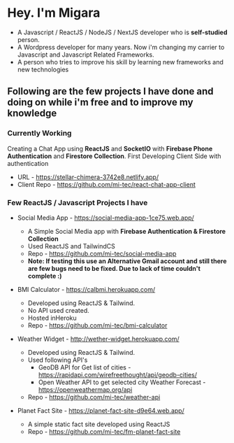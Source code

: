 # Hey. I'm Migara 

 - A Javascript / ReactJS / NodeJS / NextJS developer who is **self-studied** person.
 - A Wordpress developer for many years. Now i'm changing my carrier to Javascript and Javascript Related Frameworks. 
 - A  person who tries to improve his skill by learning new frameworks and new technologies

## Following are the few projects I have done and doing on while i'm free and to improve my knowledge

### Currently Working

Creating a Chat App using **ReactJS** and **SocketIO** with **Firebase Phone Authentication** and **Firestore Collection**. First Developing Client Side with authentication
 - URL - https://stellar-chimera-3742e8.netlify.app/
 - Client Repo - https://github.com/mi-tec/react-chat-app-client

### Few ReactJS / Javascript Projects I have

 - Social Media App - https://social-media-app-1ce75.web.app/
	 - A Simple Social Media app with **Firebase Authentication & Firestore Collection**
	 - Used ReactJS and TailwindCS
	 - Repo - https://github.com/mi-tec/social-media-app
	 - **Note: If testing this use an Alternative Gmail account and still there are few bugs need to be fixed. Due to lack of time couldn't complete :)**

 - BMI Calculator - https://calbmi.herokuapp.com/
	 - Developed using ReactJS & Tailwind.
	 - No API used created.
	 - Hosted inHeroku
	 - Repo - https://github.com/mi-tec/bmi-calculator

 - Weather Widget - http://wether-widget.herokuapp.com/
	 - Developed using ReactJS & Tailwind.
	 - Used following API's
		 - GeoDB API for Get list of cities - https://rapidapi.com/wirefreethought/api/geodb-cities/
		 - Open Weather API to get selected city Weather Forecast - https://openweathermap.org/api
	 - Repo - https://github.com/mi-tec/weather-api

 - Planet Fact Site - https://planet-fact-site-d9e64.web.app/
	 - A simple  static fact site developed using ReactJS
	 - Repo - https://github.com/mi-tec/fm-planet-fact-site
